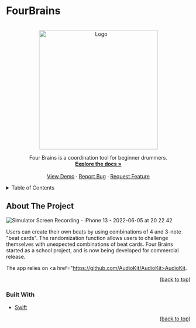 # FourBrains
<div id="top"></div>
<!--
*** Thanks for checking out the Best-README-Template. If you have a suggestion
*** that would make this better, please fork the repo and create a pull request
*** or simply open an issue with the tag "enhancement".
*** Don't forget to give the project a star!
*** Thanks again! Now go create something AMAZING! :D
-->



<!-- PROJECT SHIELDS -->
<!--
*** I'm using markdown "reference style" links for readability.
*** Reference links are enclosed in brackets [ ] instead of parentheses ( ).
*** See the bottom of this document for the declaration of the reference variables
*** for contributors-url, forks-url, etc. This is an optional, concise syntax you may use.
*** https://www.markdownguide.org/basic-syntax/#reference-style-links
-->


<!-- PROJECT LOGO -->
<br />
<div align="center">
  <a href="https://github.com/marcuskim1989/fourbrains">
    <img src="https://user-images.githubusercontent.com/38197966/172091495-ea70dff6-f368-49d6-8266-d3314e0f6fb9.png" alt="Logo" width="325" height="325">
  </a>

  <p align="center">
    Four Brains is a coordination tool for beginner drummers. 
    <br />
    <a href="https://github.com/marcuskim1989/FourBrains"><strong>Explore the docs »</strong></a>
    <br />
    <br />
    <a href="https://github.com/marcuskim1989/FourBrains">View Demo</a>
    ·
    <a href="https://github.com/marcuskim1989/FourBrains/issues">Report Bug</a>
    ·
    <a href="https://github.com/marcuskim1989/FourBrains/issues">Request Feature</a>
  </p>
</div>



<!-- TABLE OF CONTENTS -->
<details>
  <summary>Table of Contents</summary>
  <ol>
    <li>
      <a href="#about-the-project">About The Project</a>
      <ul>
        <li><a href="#built-with">Built With</a></li>
      </ul>
    </li>
    <li>
      <a href="#getting-started">Getting Started</a>
      <ul>
        <li><a href="#prerequisites">Prerequisites</a></li>
        <li><a href="#installation">Installation</a></li>
      </ul>
    </li>
    <li><a href="#usage">Usage</a></li>
    <li><a href="#roadmap">Roadmap</a></li>
    <li><a href="#contributing">Contributing</a></li>
    <li><a href="#license">License</a></li>
    <li><a href="#contact">Contact</a></li>
    <li><a href="#acknowledgments">Acknowledgments</a></li>
  </ol>
</details>



<!-- ABOUT THE PROJECT -->
## About The Project

![Simulator Screen Recording - iPhone 13 - 2022-06-05 at 20 22 42](https://user-images.githubusercontent.com/38197966/172093395-d895b238-4042-4eb5-98f1-1bbf585dd7d6.gif)


Users can create their own beats by using combinations of 4 and 3-note "beat cards". The randomization function allows users to challenge themselves with unexpected combinations of beat cards. Four Brains started as a school project, and is now being developed for commercial release.

The app relies on <a href="https://github.com/AudioKit/AudioKit>AudioKit</a>.

<p align="right">(<a href="#top">back to top</a>)</p>



### Built With

* [Swift](https://www.swift.org/)

<p align="right">(<a href="#top">back to top</a>)</p>
